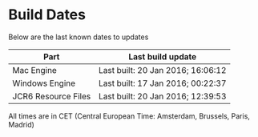# Build Dates

Below are the last known dates to updates

Part | Last build update
-----|-----
Mac Engine | Last built: 20 Jan 2016; 16:06:12
Windows Engine | Last built: 17 Jan 2016; 00:22:37
JCR6 Resource Files | Last built: 20 Jan 2016; 12:39:53
All times are in CET (Central European Time: Amsterdam, Brussels, Paris, Madrid)



